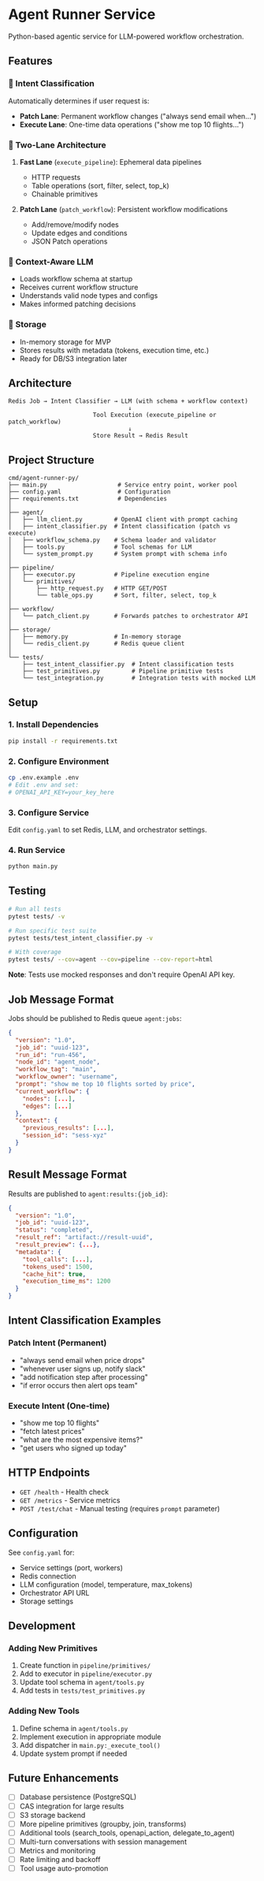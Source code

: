 # Agent Runner Service

Python-based agentic service for LLM-powered workflow orchestration.

## Features

### 🎯 Intent Classification
Automatically determines if user request is:
- **Patch Lane**: Permanent workflow changes ("always send email when...")
- **Execute Lane**: One-time data operations ("show me top 10 flights...")

### 🔧 Two-Lane Architecture
1. **Fast Lane** (`execute_pipeline`): Ephemeral data pipelines
   - HTTP requests
   - Table operations (sort, filter, select, top_k)
   - Chainable primitives

2. **Patch Lane** (`patch_workflow`): Persistent workflow modifications
   - Add/remove/modify nodes
   - Update edges and conditions
   - JSON Patch operations

### 🧠 Context-Aware LLM
- Loads workflow schema at startup
- Receives current workflow structure
- Understands valid node types and configs
- Makes informed patching decisions

### 💾 Storage
- In-memory storage for MVP
- Stores results with metadata (tokens, execution time, etc.)
- Ready for DB/S3 integration later

## Architecture

```
Redis Job → Intent Classifier → LLM (with schema + workflow context)
                                  ↓
                        Tool Execution (execute_pipeline or patch_workflow)
                                  ↓
                        Store Result → Redis Result
```

## Project Structure

```
cmd/agent-runner-py/
├── main.py                    # Service entry point, worker pool
├── config.yaml                # Configuration
├── requirements.txt           # Dependencies
│
├── agent/
│   ├── llm_client.py         # OpenAI client with prompt caching
│   ├── intent_classifier.py  # Intent classification (patch vs execute)
│   ├── workflow_schema.py    # Schema loader and validator
│   ├── tools.py              # Tool schemas for LLM
│   └── system_prompt.py      # System prompt with schema info
│
├── pipeline/
│   ├── executor.py           # Pipeline execution engine
│   └── primitives/
│       ├── http_request.py   # HTTP GET/POST
│       └── table_ops.py      # Sort, filter, select, top_k
│
├── workflow/
│   └── patch_client.py       # Forwards patches to orchestrator API
│
├── storage/
│   ├── memory.py             # In-memory storage
│   └── redis_client.py       # Redis queue client
│
└── tests/
    ├── test_intent_classifier.py  # Intent classification tests
    ├── test_primitives.py         # Pipeline primitive tests
    └── test_integration.py        # Integration tests with mocked LLM
```

## Setup

### 1. Install Dependencies
```bash
pip install -r requirements.txt
```

### 2. Configure Environment
```bash
cp .env.example .env
# Edit .env and set:
# OPENAI_API_KEY=your_key_here
```

### 3. Configure Service
Edit `config.yaml` to set Redis, LLM, and orchestrator settings.

### 4. Run Service
```bash
python main.py
```

## Testing

```bash
# Run all tests
pytest tests/ -v

# Run specific test suite
pytest tests/test_intent_classifier.py -v

# With coverage
pytest tests/ --cov=agent --cov=pipeline --cov-report=html
```

**Note**: Tests use mocked responses and don't require OpenAI API key.

## Job Message Format

Jobs should be published to Redis queue `agent:jobs`:

```json
{
  "version": "1.0",
  "job_id": "uuid-123",
  "run_id": "run-456",
  "node_id": "agent_node",
  "workflow_tag": "main",
  "workflow_owner": "username",
  "prompt": "show me top 10 flights sorted by price",
  "current_workflow": {
    "nodes": [...],
    "edges": [...]
  },
  "context": {
    "previous_results": [...],
    "session_id": "sess-xyz"
  }
}
```

## Result Message Format

Results are published to `agent:results:{job_id}`:

```json
{
  "version": "1.0",
  "job_id": "uuid-123",
  "status": "completed",
  "result_ref": "artifact://result-uuid",
  "result_preview": {...},
  "metadata": {
    "tool_calls": [...],
    "tokens_used": 1500,
    "cache_hit": true,
    "execution_time_ms": 1200
  }
}
```

## Intent Classification Examples

### Patch Intent (Permanent)
- "always send email when price drops"
- "whenever user signs up, notify slack"
- "add notification step after processing"
- "if error occurs then alert ops team"

### Execute Intent (One-time)
- "show me top 10 flights"
- "fetch latest prices"
- "what are the most expensive items?"
- "get users who signed up today"

## HTTP Endpoints

- `GET /health` - Health check
- `GET /metrics` - Service metrics
- `POST /test/chat` - Manual testing (requires `prompt` parameter)

## Configuration

See `config.yaml` for:
- Service settings (port, workers)
- Redis connection
- LLM configuration (model, temperature, max_tokens)
- Orchestrator API URL
- Storage settings

## Development

### Adding New Primitives

1. Create function in `pipeline/primitives/`
2. Add to executor in `pipeline/executor.py`
3. Update tool schema in `agent/tools.py`
4. Add tests in `tests/test_primitives.py`

### Adding New Tools

1. Define schema in `agent/tools.py`
2. Implement execution in appropriate module
3. Add dispatcher in `main.py:_execute_tool()`
4. Update system prompt if needed

## Future Enhancements

- [ ] Database persistence (PostgreSQL)
- [ ] CAS integration for large results
- [ ] S3 storage backend
- [ ] More pipeline primitives (groupby, join, transforms)
- [ ] Additional tools (search_tools, openapi_action, delegate_to_agent)
- [ ] Multi-turn conversations with session management
- [ ] Metrics and monitoring
- [ ] Rate limiting and backoff
- [ ] Tool usage auto-promotion
